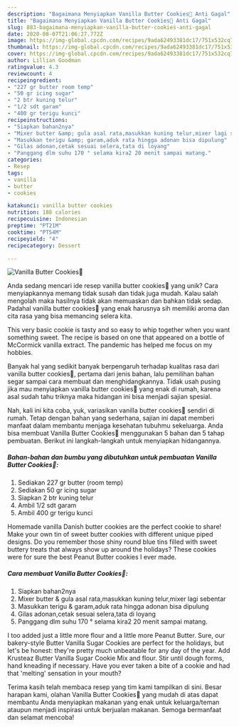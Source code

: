 ```yaml
---
description: "Bagaimana Menyiapkan Vanilla Butter Cookies🏮 Anti Gagal"
title: "Bagaimana Menyiapkan Vanilla Butter Cookies🏮 Anti Gagal"
slug: 883-bagaimana-menyiapkan-vanilla-butter-cookies-anti-gagal
date: 2020-08-07T21:06:27.772Z
image: https://img-global.cpcdn.com/recipes/9ada62493381dc17/751x532cq70/vanilla-butter-cookies🏮-foto-resep-utama.jpg
thumbnail: https://img-global.cpcdn.com/recipes/9ada62493381dc17/751x532cq70/vanilla-butter-cookies🏮-foto-resep-utama.jpg
cover: https://img-global.cpcdn.com/recipes/9ada62493381dc17/751x532cq70/vanilla-butter-cookies🏮-foto-resep-utama.jpg
author: Lillian Goodman
ratingvalue: 4.3
reviewcount: 4
recipeingredient:
- "227 gr butter room temp"
- "50 gr icing sugar"
- "2 btr kuning telur"
- "1/2 sdt garam"
- "400 gr terigu kunci"
recipeinstructions:
- "Siapkan bahan2nya"
- "Mixer butter &amp; gula asal rata,masukkan kuning telur,mixer lagi sebentar"
- "Masukkan terigu &amp; garam,aduk rata hingga adonan bisa dipulung"
- "Gilas adonan,cetak sesuai selera,tata di loyang"
- "Panggang dlm suhu 170 ° selama kira2 20 menit sampai matang."
categories:
- Resep
tags:
- vanilla
- butter
- cookies

katakunci: vanilla butter cookies 
nutrition: 188 calories
recipecuisine: Indonesian
preptime: "PT21M"
cooktime: "PT54M"
recipeyield: "4"
recipecategory: Dessert

---
```



![Vanilla Butter Cookies🏮](https://img-global.cpcdn.com/recipes/9ada62493381dc17/751x532cq70/vanilla-butter-cookies🏮-foto-resep-utama.jpg)

Anda sedang mencari ide resep vanilla butter cookies🏮 yang unik? Cara menyiapkannya memang tidak susah dan tidak juga mudah. Kalau salah mengolah maka hasilnya tidak akan memuaskan dan bahkan tidak sedap. Padahal vanilla butter cookies🏮 yang enak harusnya sih memiliki aroma dan cita rasa yang bisa memancing selera kita.

This very basic cookie is tasty and so easy to whip together when you want something sweet. The recipe is based on one that appeared on a bottle of McCormick vanilla extract. The pandemic has helped me focus on my hobbies.

Banyak hal yang sedikit banyak berpengaruh terhadap kualitas rasa dari vanilla butter cookies🏮, pertama dari jenis bahan, lalu pemilihan bahan segar sampai cara membuat dan menghidangkannya. Tidak usah pusing jika mau menyiapkan vanilla butter cookies🏮 yang enak di rumah, karena asal sudah tahu triknya maka hidangan ini bisa menjadi sajian spesial.


Nah, kali ini kita coba, yuk, variasikan vanilla butter cookies🏮 sendiri di rumah. Tetap dengan bahan yang sederhana, sajian ini dapat memberi manfaat dalam membantu menjaga kesehatan tubuhmu sekeluarga. Anda bisa membuat Vanilla Butter Cookies🏮 menggunakan 5 bahan dan 5 tahap pembuatan. Berikut ini langkah-langkah untuk menyiapkan hidangannya.

<!--inarticleads1-->

##### Bahan-bahan dan bumbu yang dibutuhkan untuk pembuatan Vanilla Butter Cookies🏮:

1. Sediakan 227 gr butter (room temp)
1. Sediakan 50 gr icing sugar
1. Siapkan 2 btr kuning telur
1. Ambil 1/2 sdt garam
1. Ambil 400 gr terigu kunci


Homemade vanilla Danish butter cookies are the perfect cookie to share! Make your own tin of sweet butter cookies with different unique piped designs. Do you remember those shiny round blue tins filled with sweet buttery treats that always show up around the holidays? These cookies were for sure the best Peanut Butter cookies I ever made. 

<!--inarticleads2-->

##### Cara membuat Vanilla Butter Cookies🏮:

1. Siapkan bahan2nya
1. Mixer butter &amp; gula asal rata,masukkan kuning telur,mixer lagi sebentar
1. Masukkan terigu &amp; garam,aduk rata hingga adonan bisa dipulung
1. Gilas adonan,cetak sesuai selera,tata di loyang
1. Panggang dlm suhu 170 ° selama kira2 20 menit sampai matang.


I too added just a little more flour and a little more Peanut Butter. Sure, our bakery-style Butter Vanilla Sugar Cookies are perfect for the holidays, but let&#39;s be honest: they&#39;re pretty much unbeatable for any day of the year. Add Krusteaz Butter Vanilla Sugar Cookie Mix and flour. Stir until dough forms, hand kneading if necessary. Have you ever taken a bite of a cookie and had that &#39;melting&#39; sensation in your mouth? 

Terima kasih telah membaca resep yang tim kami tampilkan di sini. Besar harapan kami, olahan Vanilla Butter Cookies🏮 yang mudah di atas dapat membantu Anda menyiapkan makanan yang enak untuk keluarga/teman ataupun menjadi inspirasi untuk berjualan makanan. Semoga bermanfaat dan selamat mencoba!
